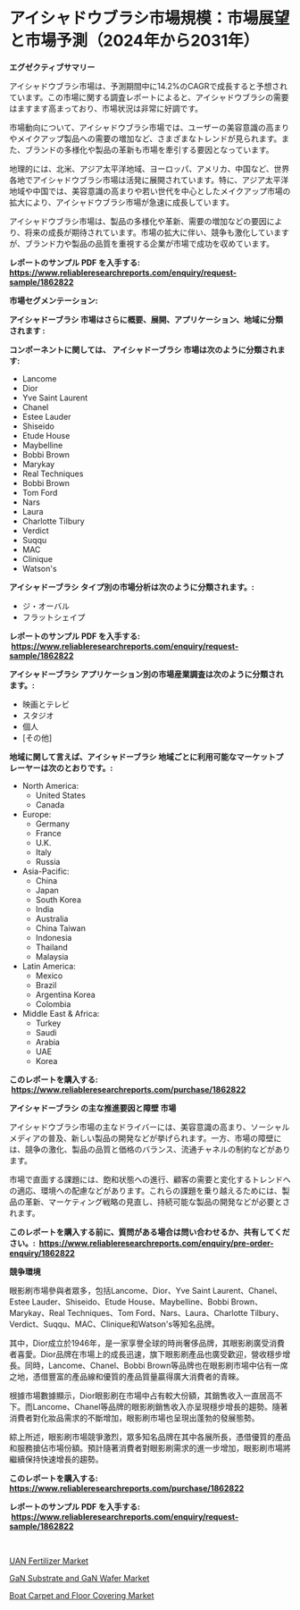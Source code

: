 <p><h1>アイシャドウブラシ市場規模：市場展望と市場予測（2024年から2031年）</h1></p><p><strong>エグゼクティブサマリー</strong></p>
<p><p>アイシャドウブラシ市場は、予測期間中に14.2%のCAGRで成長すると予想されています。この市場に関する調査レポートによると、アイシャドウブラシの需要はますます高まっており、市場状況は非常に好調です。</p><p>市場動向について、アイシャドウブラシ市場では、ユーザーの美容意識の高まりやメイクアップ製品への需要の増加など、さまざまなトレンドが見られます。また、ブランドの多様化や製品の革新も市場を牽引する要因となっています。</p><p>地理的には、北米、アジア太平洋地域、ヨーロッパ、アメリカ、中国など、世界各地でアイシャドウブラシ市場は活発に展開されています。特に、アジア太平洋地域や中国では、美容意識の高まりや若い世代を中心としたメイクアップ市場の拡大により、アイシャドウブラシ市場が急速に成長しています。</p><p>アイシャドウブラシ市場は、製品の多様化や革新、需要の増加などの要因により、将来の成長が期待されています。市場の拡大に伴い、競争も激化していますが、ブランド力や製品の品質を重視する企業が市場で成功を収めています。</p></p>
<p><strong>レポートのサンプル PDF を入手する: <a href="https://www.reliableresearchreports.com/enquiry/request-sample/1862822">https://www.reliableresearchreports.com/enquiry/request-sample/1862822</a></strong></p>
<p><strong>市場セグメンテーション:</strong></p>
<p><strong> アイシャドーブラシ 市場はさらに概要、展開、アプリケーション、地域に分類されます :</strong></p>
<p><strong>コンポーネントに関しては、 アイシャドーブラシ 市場は次のように分類されます: &nbsp;</strong></p>
<p><ul><li>Lancome</li><li>Dior</li><li>Yve Saint Laurent</li><li>Chanel</li><li>Estee Lauder</li><li>Shiseido</li><li>Etude House</li><li>Maybelline</li><li>Bobbi Brown</li><li>Marykay</li><li>Real Techniques</li><li>Bobbi Brown</li><li>Tom Ford</li><li>Nars</li><li>Laura</li><li>Charlotte Tilbury</li><li>Verdict</li><li>Suqqu</li><li>MAC</li><li>Clinique</li><li>Watson's</li></ul></p>
<p><strong> アイシャドーブラシ タイプ別の市場分析は次のように分類されます。:</strong></p>
<p><ul><li>ジ・オーバル</li><li>フラットシェイプ</li></ul></p>
<p><strong>レポートのサンプル PDF を入手する: &nbsp;<a href="https://www.reliableresearchreports.com/enquiry/request-sample/1862822">https://www.reliableresearchreports.com/enquiry/request-sample/1862822</a></strong></p>
<p><strong> アイシャドーブラシ アプリケーション別の市場産業調査は次のように分類されます。:</strong></p>
<p><ul><li>映画とテレビ</li><li>スタジオ</li><li>個人</li><li>[その他]</li></ul></p>
<p><strong>地域に関して言えば、アイシャドーブラシ 地域ごとに利用可能なマーケットプレーヤーは次のとおりです。:</strong></p>
<p><ul>
    <li>
        North America:
        <ul>
            <li>United States</li>
            <li>Canada</li>
        </ul>
    </li>
    <li>
        Europe:
        <ul>
            <li>Germany</li>
            <li>France</li>
            <li>U.K.</li>
            <li>Italy</li>
            <li>Russia</li>
        </ul>
    </li>
    <li>
        Asia-Pacific:
        <ul>
            <li>China</li>
            <li>Japan</li>
            <li>South Korea</li>
            <li>India</li>
            <li>Australia</li>
            <li>China Taiwan</li>
            <li>Indonesia</li>
            <li>Thailand</li>
            <li>Malaysia</li>
        </ul>
    </li>
    <li>
        Latin America:
        <ul>
            <li>Mexico</li>
            <li>Brazil</li>
            <li>Argentina Korea</li>
            <li>Colombia</li>
        </ul>
    </li>
    <li>
        Middle East & Africa:
        <ul>
            <li>Turkey</li>
            <li>Saudi</li>
            <li>Arabia</li>
            <li>UAE</li>
            <li>Korea</li>
        </ul>
    </li>
    </ul></p>
<p><strong>このレポートを購入する: &nbsp;<a href="https://www.reliableresearchreports.com/purchase/1862822">https://www.reliableresearchreports.com/purchase/1862822</a></strong></p>
<p><strong>アイシャドーブラシ の主な推進要因と障壁 市場</strong></p>
<p><p>アイシャドウブラシ市場の主なドライバーには、美容意識の高まり、ソーシャルメディアの普及、新しい製品の開発などが挙げられます。一方、市場の障壁には、競争の激化、製品の品質と価格のバランス、流通チャネルの制約などがあります。</p><p>市場で直面する課題には、飽和状態への進行、顧客の需要と変化するトレンドへの適応、環境への配慮などがあります。これらの課題を乗り越えるためには、製品の革新、マーケティング戦略の見直し、持続可能な製品の開発などが必要とされます。</p></p>
<p><strong>このレポートを購入する前に、質問がある場合は問い合わせるか、共有してください。:&nbsp; <a href="https://www.reliableresearchreports.com/enquiry/pre-order-enquiry/1862822">https://www.reliableresearchreports.com/enquiry/pre-order-enquiry/1862822</a></strong></p>
<p><strong>競争環境</strong></p>
<p><p>眼影刷市場參與者眾多，包括Lancome、Dior、Yve Saint Laurent、Chanel、Estee Lauder、Shiseido、Etude House、Maybelline、Bobbi Brown、Marykay、Real Techniques、Tom Ford、Nars、Laura、Charlotte Tilbury、Verdict、Suqqu、MAC、Clinique和Watson's等知名品牌。</p><p>其中，Dior成立於1946年，是一家享譽全球的時尚奢侈品牌，其眼影刷廣受消費者喜愛。Dior品牌在市場上的成長迅速，旗下眼影刷產品也廣受歡迎，營收穩步增長。同時，Lancome、Chanel、Bobbi Brown等品牌也在眼影刷市場中佔有一席之地，憑借豐富的產品線和優質的產品質量贏得廣大消費者的青睞。</p><p>根據市場數據顯示，Dior眼影刷在市場中占有較大份額，其銷售收入一直居高不下。而Lancome、Chanel等品牌的眼影刷銷售收入亦呈現穩步增長的趨勢。隨著消費者對化妝品需求的不斷增加，眼影刷市場也呈現出蓬勃的發展態勢。</p><p>綜上所述，眼影刷市場競爭激烈，眾多知名品牌在其中各展所長，憑借優質的產品和服務搶佔市場份額。預計隨著消費者對眼影刷需求的進一步增加，眼影刷市場將繼續保持快速增長的趨勢。</p></p>
<p><strong>このレポートを購入する: &nbsp; <a href="https://www.reliableresearchreports.com/purchase/1862822">https://www.reliableresearchreports.com/purchase/1862822</a></strong></p>
<p><strong>レポートのサンプル PDF を入手する: &nbsp;<a href="https://www.reliableresearchreports.com/enquiry/request-sample/1862822">https://www.reliableresearchreports.com/enquiry/request-sample/1862822</a></strong><strong></strong></p>
<p>&nbsp;</p>
<p><p><a href="https://github.com/kathiaseamanalvaradovlprc2h/Market-Research-Report-List-1/blob/main/uan-fertilizer-market.md">UAN Fertilizer Market</a></p><p><a href="https://scarlet-rocket-c63.notion.site/GaN-Substrate-and-GaN-Wafer-Market-Analysis-Examines-its-Scope-on-Growth-Opportunities-and-Forecast-c74c0e1f973344f3a04f4ed960085446">GaN Substrate and GaN Wafer Market</a></p><p><a href="https://zircon-bluebell-299.notion.site/Boat-Carpet-and-Floor-Covering-Market-with-the-goal-of-estimating-the-market-size-and-future-growth--f3da405a5b754a8aacbc0225822dbc95">Boat Carpet and Floor Covering Market</a></p></p>